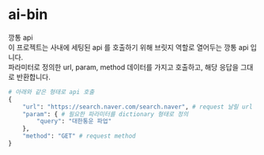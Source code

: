 # ai-bin
깡통 api  
이 프로젝트는 사내에 세팅된 api 를 호출하기 위해 브릿지 역할로 열어두는 깡통 api 입니다.  
파라미터로 정의한 url, param, method 데이터를 가지고 호출하고, 해당 응답을 그대로 반환합니다.

```python
# 아래와 같은 형태로 api 호출
{
    "url": "https://search.naver.com/search.naver", # request 날릴 url
    "param": { # 필요한 파라미터를 dictionary 형태로 정의
        "query": "대한통운 파업"
    },
    "method": "GET" # request method
}
```

